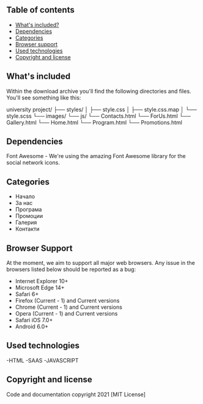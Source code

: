 ## Table of contents
- [What's included?](#whats-included)
- [Dependencies](#dependencies)
- [Categories](#categories)
- [Browser support](#browser-support)
- [Used technologies](#used-technologies)
- [Copyright and license](#copyright-and-license)


## What's included
Within the download archive you'll find the following directories and files. You'll see something like this:

university project/
   ├── styles/
   │   ├── style.css
   │   ├── style.css.map
   │   └── style.scss
   └── images/
   └── js/
   └── Contacts.html
   └── ForUs.html
   └── Gallery.html
   └── Home.html
   └── Program.html
   └── Promotions.html

## Dependencies
Font Awesome - We're using the amazing Font Awesome library for the social network icons.

## Categories
- Начало
- За нас
- Програма
- Промоции
- Галерия
- Контакти

## Browser Support
At the moment, we aim to support all major web browsers. Any issue in the browsers listed below should be reported as a bug:
- Internet Explorer 10+
- Microsoft Edge 14+
- Safari 6+
- Firefox (Current - 1) and Current versions
- Chrome (Current - 1) and Current versions
- Opera (Current - 1) and Current versions
- Safari iOS 7.0+
- Android 6.0+

## Used technologies
-HTML
-SAAS
-JAVASCRIPT

## Copyright and license

Code and documentation copyright 2021  [MIT License]